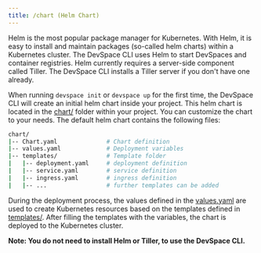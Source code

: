 ```yaml
---
title: /chart (Helm Chart)
---
```


Helm is the most popular package manager for Kubernetes. With Helm, it is easy to install and maintain packages (so-called helm charts) within a Kubernetes cluster. The DevSpace CLI uses Helm to start DevSpaces and container registries. Helm currently requires a server-side component called Tiller. The DevSpace CLI installs a Tiller server if you don't have one already.

When running `devspace init` or `devspace up` for the first time, the DevSpace CLI will create an initial helm chart inside your project. This helm chart is located in the [chart/](#) folder within your project. You can customize the chart to your needs. The default helm chart contains the following files:

```bash
chart/
|-- Chart.yaml              # Chart definition
|-- values.yaml             # Deployment variables
|-- templates/              # Template folder
|   |-- deployment.yaml     # deployment definition
|   |-- service.yaml        # service definition
|   |-- ingress.yaml        # ingress definition
|   |-- ...                 # further templates can be added
```

During the deployment process, the values defined in the [values.yaml](#) are used to create Kubernetes resources based on the templates defined in [templates/](#). After filling the templates with the variables, the chart is deployed to the Kubernetes cluster.

**Note: You do not need to install Helm or Tiller, to use the DevSpace CLI.**
